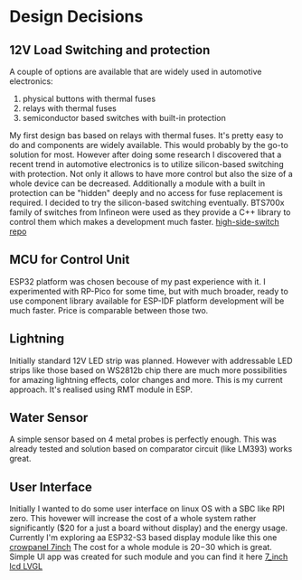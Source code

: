 # Design Decisions

## 12V Load Switching and protection

A couple of options are available that are widely used in automotive electronics:
1. physical buttons with thermal fuses
2. relays with thermal fuses
3. semiconductor based switches with  built-in protection

My first design bas based on relays with thermal fuses. It's pretty easy to do and components are widely available. This would probably by the go-to solution for most. However after doing some research I discovered that a recent trend in automotive electronics is to utilize silicon-based switching with protection. Not only it allows to have more control but also the size of a whole device can be decreased. Additionally a module with a built in protection can be "hidden" deeply and no access for fuse replacement is required. 
I decided to try the silicon-based switching eventually. BTS700x family of switches from Infineon were used as they provide a C++ library to control them which makes a development much faster. [high-side-switch repo](https://github.com/Infineon/high-side-switch)


## MCU for Control Unit
ESP32 platform was chosen becouse of my past experience with it. I experimented with RP-Pico for some time, but with much broader, ready to use component library available for ESP-IDF platform development will be much faster. Price is comparable between those two. 

## Lightning
Initially standard 12V LED strip was planned. However with addressable LED strips like those based on WS2812b chip there are much more possibilities for amazing lightning effects, color changes and more. This is my current approach. It's realised using RMT module in ESP.

## Water Sensor
A simple sensor based on 4 metal probes is perfectly enough. This was already tested and solution based on comparator circuit (like LM393) works great.

## User Interface
Initially I wanted to do some user interface on linux OS with a SBC like RPI zero. This hovewer will increase the cost of a whole system rather significantly ($20 for a just a board without display) and the energy usage. Currently I'm exploring aa ESP32-S3 based display module like this one [crowpanel 7inch](https://www.elecrow.com/crowpanel-advance-7-0-hmi-esp32-ai-display-800x480-artificial-intelligent-ips-touch-screen-support-meshtastic-and-arduino-lvgl-micropython.html)
The cost for a whole module is $20-$30 which is great. Simple UI app was created for such module and you can find it here [7_inch lcd LVGL](Software/touch_screen_ui/7-inch-lcd-esp32-s3/README.md)


